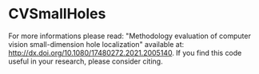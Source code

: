 # CVSmallHoles

For more informations please read: "Methodology evaluation of computer vision small-dimension hole localization" available at: http://dx.doi.org/10.1080/17480272.2021.2005140.
If you find this code useful in your research, please consider citing.

